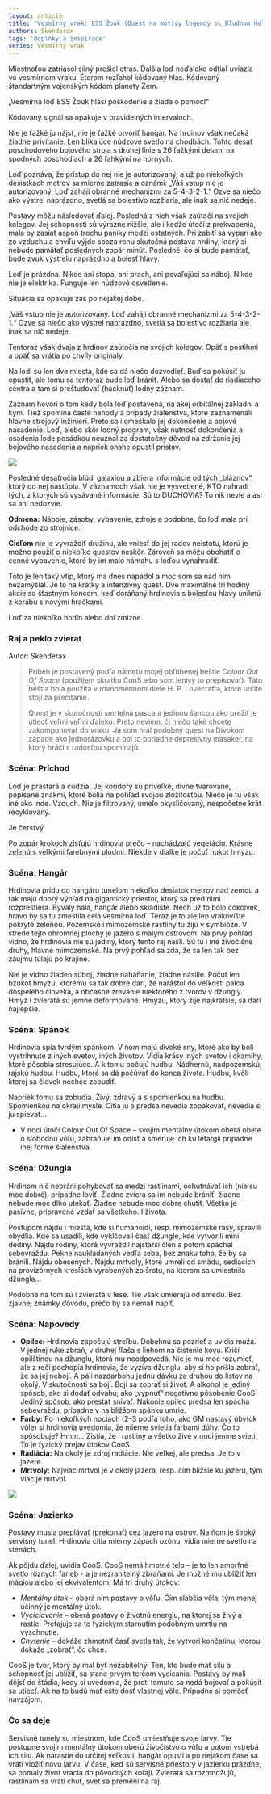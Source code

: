 ```yaml
---
layout: article
title: "Vesmírný vrak: ESS Žouk (Quest na motívy legendy o\_Bludnom Holanďanovi)"
authors: Skenderax
tags: 'doplňky a inspirace'
series: Vesmírný vrak
---
```


Miestnoťou zatriasol silný prešiel otras. Ďalšia loď neďaleko odtiaľ uviazla vo vesmírnom vraku. Éterom rozľahol kódovaný hlas. Kódovaný štandartným vojenským kódom planéty Zem.

„Vesmírna loď ESS Žouk hlási poškodenie a žiada o pomoc!“

Kódovaný signál sa opakuje v pravidelných intervaloch.

Nie je ťažké ju nájsť, nie je ťažké otvoriť hangár. Na hrdinov však nečaká žiadne privítanie. Len blikajúce núdzové svetlo na chodbách. Tohto desať poschodového bojového stroja s druhej línie s 26 ťažkými delami na spodných poschodiach a 26 ľahkými na horných.

Loď poznáva, že prístup do nej nie je autorizovaný, a už po niekoľkých desiatkach metrov sa mierne zatrasie a oznámi: „Váš vstup nie je autorizovaný. Loď zaháji obranné mechanizmi za 5-4-3-2-1.“ Ozve sa niečo ako výstrel naprázdno, svetlá sa bolestivo rozžiaria, ale inak sa nič nedeje.

Postavy môžu následovať ďalej. Posledná z nich však zaútočí na svojich kolegov. Jej schopnosti sú výrazne nižšie, ale i kedže útočí z prekvapenia, mala by zasiať aspoň trochu paniky medzi ostatných. Pri zabití sa vyparí ako zo vzduchu a chvíľu výjde spoza rohu skutočná postava hrdiny, ktorý si nebude pamätať posledných zopár minút. Posledné, čo si bude pamätať, bude zvuk výstrelu naprázdno a bolesť hlavy.

Loď je prázdna. Nikde ani stopa, ani prach, ani povaľujúci sa náboj. Nikde nie je elektrika. Funguje len núdzové osvetlenie.

Situácia sa opakuje zas po nejakej dobe.

„Váš vstup nie je autorizovaný. Loď zaháji obranné mechanizmi za 5-4-3-2-1.“ Ozve sa niečo ako výstrel naprázdno, svetlá sa bolestivo rozžiaria ale inak sa nič nedeje.

Tentoraz však dvaja z hrdinov zaútočia na svojich kolegov. Opäť s postihmi a opäť sa vrátia po chvíly originály.

Na lodi sú len dve miesta, kde sa dá niečo dozvedieť. Buď sa pokúsiť ju opustiť, ale tomu sa tentoraz bude loď brániť. Alebo sa dostať do riadiaceho centra a tam si preštudovať (hacknúť) lodný záznam.

Záznam hovorí o tom kedy bola loď postavená, na akej orbitálnej základni a kým. Tiež spomína časté nehody a prípady žialenstva, ktoré zaznamenali hlavne strojový inžinieri. Preto sa i omeškalo jej dokončenie a bojové nasadenie. Loď, alebo skôr lodný program, však nutnosť dokončenia a osadenia lode posádkou neuznal za dostatočný dôvod na zdržanie jej bojového nasadenia a napriek snahe opustil prístav.

![](international-30342-640-opt.jpg)

Posledné desaťročia blúdi galaxiou a zbiera informácie od tých „bláznov“, ktorý do nej nastúpia. V záznamoch však nie je vysvetlené, KTO nahradí tých, z ktorých sú vysávané informácie. Sú to DUCHOVIA? To nik nevie a asi sa ani nedozvie.

__Odmena:__ Náboje, zásoby, vybavenie, zdroje a podobne, čo loď mala pri odchode zo strojnice.

__Cieľom__ nie je vyvraždiť družinu, ale vniesť do jej radov neistotu, ktorú je možno použiť o niekoľko questov neskôr. Zároveň sa môžu obohatiť o cenné vybavenie, ktoré by im malo námahu s loďou vynahradiť.

Toto je len taký vtip, ktorý ma dnes napadol a moc som sa nad ním nezamýšlal. Je to na krátky a intenzívny quest. Dve maximálne tri hodiny akcie so šťastným koncom, keď doráňaný hrdinovia s bolesťou hlavy uniknú z korábu s novými hračkami.

Loď za niekoľko hodín alebo dní zmizne.

### Raj a peklo zvierat

Autor: Skenderax

> Príbeh je postavený podľa námetu mojej obľúbenej beštie _Colour Out Of Space_ (použijem skratku CooS lebo som lenivý to prepisovať). Táto beštia bola použitá v rovnomennom diele H. P. Lovecrafta, ktoré určite stojí za prečítanie.
>
> Quest je v skutočnosti smrtelná pasca a jedinou šancou ako prežiť je utiecť veľmi veľmi ďaleko. Preto neviem, či niečo také chcete zakomponovať do vraku. Ja som hral podobný quest na Divokom západe ako jednorázovku a bol to poriadne depresívny masaker, na ktorý hráči s radosťou spomínajú.

### Scéna: Príchod

Loď je prastará a cudzia. Jej koridory sú priveľké, divne tvarované, popísané znakmi, ktoré bolia na pohľad svojou zložitosťou. Niečo je tu však iné ako inde. Vzduch. Nie je filtrovaný, umelo okysličovaný, nespočetne krát recyklovaný.

Je čerstvý.

Po zopár krokoch zisťujú hrdinovia prečo – nachádzajú vegetáciu. Krásne zelenú s veľkými farebnými plodmi. Niekde v dialke je počuť hukot hmyzu.

### Scéna: Hangár

Hrdinovia prídu do hangáru tunelom niekoľko desiatok metrov nad zemou a tak majú dobrý výhľad na gigantický priestor, ktorý sa pred nimi rozprestiera. Bývalý hala, hangár alebo skladište. Nech už to bolo čokolvek, hravo by sa tu zmestila celá vesmírna loď. Teraz je to ale len vrakovište pokryté zeleňou. Pozemské i mimozemské rastliny tu žijú v symbióze. V strede tejto ohromnej plochy je jazero s malým ostrovom. Na prvý pohľad vidno, že hrdinovia nie sú jediný, ktorý tento raj našli. Sú tu i iné živočíšne druhy, hlavne mimozemské. Na prvý pohľad sa zdá, že sa len tak bez záujmu túlajú po krajine.

Nie je vidno žiaden súboj, žiadne naháňanie, žiadne násilie. Počuť len bzukot hmyzu, ktorému sa tak dobre darí, že narástol do veľkosti palca dospelého človeka, a občasné zrevanie niektorého z tvorov v džungly. Hmyz i zvieratá sú jemne deformované. Hmyzu, ktorý žije najkratšie, sa darí najlepšie.

### Scéna: Spánok

Hrdinovia spia tvrdým spánkom. V ňom majú divoké sny, ktoré ako by boli vystrihnuté z iných svetov, iných životov. Vidia krásy iných svetov i okamihy, ktoré pôsobia stresujúco. A k tomu počujú hudbu. Nádhernú, nadpozemskú, rajskú hudbu. Hudbu, ktorá sa dá počúvať do konca života. Hudbu, kvôli ktorej sa človek nechce zobudiť.

Napriek tomu sa zobudia. Živý, zdravý a s spomienkou na hudbu. Spomienkou na okraji mysle. Cítia ju a predsa nevedia zopakovať, nevedia si ju spievať...

+ V noci útočí Colour Out Of Space – svojim mentálny útokom oberá obete o slobodnú vôľu, zabraňuje im odísť a smeruje ich ku letargii prípadne inej forme šialenstva.

### Scéna: Džungla

Hrdinom nič nebráni pohybovať sa medzi rastlinami, ochutnávať ich (nie su moc dobré), prípadne loviť. Žiadne zviera sa im nebude brániť, žiadne nebude moc dlho utekať. Žiadne nebude moc dobre chutiť. Všetko je pasívne, pripravené vzdať sa všetkého. I života.

Postupom nájdu i miesta, kde si humanoidi, resp. mimozemské rasy, spravili obydlia. Kde sa usadili, kde vyklčovali časť džungle, kde vytvorili mini dediny. Nájdu rodiny, ktoré vyvraždil najstarší člen a potom spáchal sebevraždu. Pekne naukladaných vedľa seba, bez znaku toho, že by sa bránili. Nájdu obesených. Nájdu mrtvoly, ktoré umreli od smädu, sediacich na provizórnych kreslách vyrobených zo šrotu, na ktorom sa umiestnila džungla...

Podobne na tom sú i zvieratá v lese. Tie však umierajú od smedu. Bez zjavnej známky dôvodu, prečo by sa nemali napiť.

### Scéna: Napovedy

- __Opilec:__ Hrdinovia započujú streľbu. Dobehnú sa pozrieť a uvidia muža. V jednej ruke zbraň, v druhej fľaša s liehom na čistenie kovu. Kričí opilštinou na džunglu, ktorá mu neodpovedá. Nie je mu moc rozumieť, ale z reči pochopia hrdinovia, že vyzíva džunglu, aby si ho prišla zobrať, že sa jej nebojí. A páli nazdarbohu jednu dávku za druhou do listov na okolý. V skutočnosti sa bojí. Bojí sa zobrať si život. A alkohol je jediný spôsob, ako si dodať odvahu, ako „vypnúť“ negatívne pôsobenie CooS. Jediný spôsob, ako prestať snívať. Nakonie opilec predsa len spácha sebevraždu, prípadne v najbližšom spánku umrie.
- __Farby:__ Po niekoľkých nociach (2–3 podľa toho, ako GM nastavý úbytok vôle) si hrdinovia uvedomia, že mierne svietia farbami dúhy. Čo to spôsobuje? Hmm... Zistia, že i rastliny a všetko živé v noci jemne svieti. To je fyzický prejav útokov CooS.
- __Radiácia:__ Na okolý je zdroj radiácie. Nie veľkej, ale predsa. Je to v jazere.
- __Mrtvoly:__ Najviac mrtvol je v okolý jazera, resp. čím bližšie ku jazeru, tým viac je mrtvol.

![](space-station-423702-6-opt.jpg)

### Scéna: Jazierko

Postavy musia preplávať (prekonať) cez jazero na ostrov. Na ňom je široký servisný tunel. Hrdinovia cítia mierny zápach ozónu, vidia mierne svetlo na stenách.

Ak pôjdu ďalej, uvidia CooS. CooS nemá hmotné telo – je to len amorfné svetlo rôznych farieb - a je nezranitelný zbraňami. Je možné mu ublížiť len mágiou alebo jej ekvivalentom. Má tri druhý útokov:

- _Mentálny útok_ – oberá ním postavy o vôľu. Čím slabšia vôla, tým menej účinný je mentálny útok.
- _Vyciciavanie_ – oberá postavy o životnú energiu, na ktorej sa živý a rastie. Prefajuje sa to fyzickým starnutím podobným umrtiu na vyschnutie.
- _Chytenie_ – dokáže zhmotniť časť svetla tak, že vytvorí končatinu, ktorou dokáže „zobrať“, čo chce.

CooS je tvor, ktorý by mal byť nezabitelný. Ten, kto bude mať silu a schopnosť jej ublížiť, sa stane prvým terčom vycicania. Postavy by mali dôjsť do štádia, kedy si uvedomia, že proti tomuto sa nedá bojovať a pokúsiť sa utiecť. Ak na to budú mať ešte dosť vlastnej vôle. Prípadne si pomôcť navzájom.

### Čo sa deje

Servisné tunely su miestnom, kde CooS umiestňuje svoje larvy. Tie postupne svojim mentálny útokom oberú živočístvo o vôľu a potom vstrebá ich silu. Ak narastie do určitej veľkosti, hangár opustí a po nejakom čase sa vráti vložiť novú larvu. V čase, keď sú servisné priestory v jazierku prázdne, sa pomaly život vracia do pôvodných koľají. Zvieratá sa rozmnožujú, rastlinám sa vráti chuť, svet sa premení na raj.
